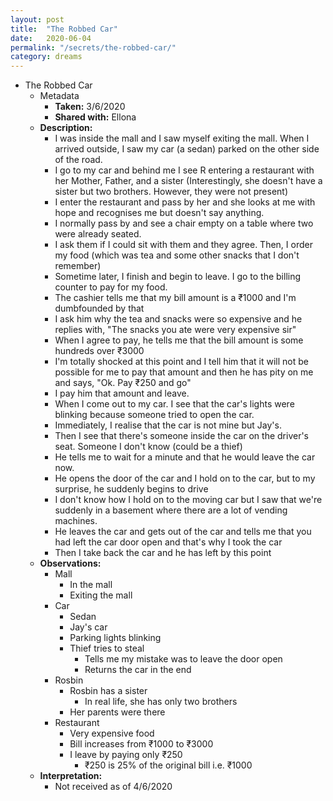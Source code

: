 ```yaml
---
layout: post
title:  "The Robbed Car"
date:   2020-06-04
permalink: "/secrets/the-robbed-car/"
category: dreams
---
```


* The Robbed Car
    * Metadata
        * **Taken:**  3/6/2020
        * **Shared with:** Ellona
    * **Description:**
        * I was inside the mall and I saw myself exiting the mall. When I arrived outside, I saw my car (a sedan) parked on the other side of the road.
        * I go to my car and behind me I see R entering a restaurant with her Mother, Father, and a sister (Interestingly, she doesn't have a sister but two brothers. However, they were not present)
        * I enter the restaurant and pass by her and she looks at me with hope and recognises me but doesn't say anything. 
        * I normally pass by and see a chair empty on a table where two were already seated.
        * I ask them if I could sit with them and they agree. Then, I order my food (which was tea and some other snacks that I don't remember)
        * Sometime later, I finish and begin to leave. I go to the billing counter to pay for my food.
        * The cashier tells me that my bill amount is a ₹1000 and I'm dumbfounded by that
        * I ask him why the tea and snacks were so expensive and he replies with, "The snacks you ate were very expensive sir"
        * When I agree to pay, he tells me that the bill amount is some hundreds over ₹3000
        * I'm totally shocked at this point and I tell him that it will not be possible for me to pay that amount and then he has pity on me and says, "Ok. Pay ₹250 and go"
        * I pay him that amount and leave.
        * When I come out to my car. I see that the car's lights were blinking because someone tried to open the car.
        * Immediately, I realise that the car is not mine but Jay's. 
        * Then I see that there's someone inside the car on the driver's seat. Someone I don't know (could be a thief) 
        * He tells me to wait for a minute and that he would leave the car now.
        * He opens the door of the car and I hold on to the car, but to my surprise, he suddenly begins to drive
        * I don't know how I hold on to the moving car but I saw that we're suddenly in a basement where there are a lot of vending machines. 
        * He leaves the car and gets out of the car and tells me that you had left the car door open and that's why I took the car
        * Then I take back the car and he has left by this point
    * **Observations:**
        * Mall
            * In the mall
            * Exiting the mall
        * Car
            * Sedan
            * Jay's car
            * Parking lights blinking
            * Thief tries to steal
                * Tells me my mistake was to leave the door open
                * Returns the car in the end 
        * Rosbin 
            * Rosbin has a sister 
                * In real life, she has only two brothers
            * Her parents were there
        * Restaurant
            * Very expensive food
            * Bill increases from ₹1000 to ₹3000
            * I leave by paying only ₹250
                * ₹250 is 25% of the original bill i.e. ₹1000
    * **Interpretation:**
        * Not received as of 4/6/2020